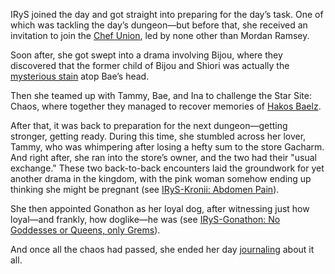IRyS joined the day and got straight into preparing for the day’s task. One of which was tackling the day’s dungeon—but before that, she received an invitation to join the [Chef Union](https://www.youtube.com/watch?v=UyN7jwsiiXA&t=1300s), led by none other than Mordan Ramsey.

Soon after, she got swept into a drama involving Bijou, where they discovered that the former child of Bijou and Shiori was actually the [mysterious stain](https://www.youtube.com/watch?v=UyN7jwsiiXA&t=1808s) atop Bae’s head.

Then she teamed up with Tammy, Bae, and Ina to challenge the Star Site: Chaos, where together they managed to recover memories of [Hakos Baelz](https://www.youtube.com/watch?v=UyN7jwsiiXA&t=3568s). 

After that, it was back to preparation for the next dungeon—getting stronger, getting ready. During this time, she stumbled across her lover, Tammy, who was whimpering after losing a hefty sum to the store Gacharm. And right after, she ran into the store’s owner, and the two had their "usual exchange." These two back-to-back encounters laid the groundwork for yet another drama in the kingdom, with the pink woman somehow ending up thinking she might be pregnant (see [IRyS-Kronii: Abdomen Pain](#edge:irys-kronii)).

She then appointed Gonathon as her loyal dog, after witnessing just how loyal—and frankly, how doglike—he was (see [IRyS-Gonathon: No Goddesses or Queens, only Grems](#edge:irys-gigi)).

And once all the chaos had passed, she ended her day [journaling](https://www.youtube.com/watch?v=UyN7jwsiiXA&t=17165s) about it all.